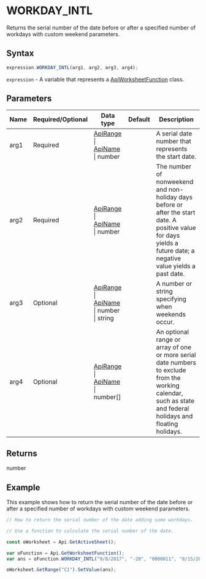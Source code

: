 # WORKDAY_INTL

Returns the serial number of the date before or after a specified number of workdays with custom weekend parameters.

## Syntax

```javascript
expression.WORKDAY_INTL(arg1, arg2, arg3, arg4);
```

`expression` - A variable that represents a [ApiWorksheetFunction](../ApiWorksheetFunction.md) class.

## Parameters

| **Name** | **Required/Optional** | **Data type** | **Default** | **Description** |
| ------------- | ------------- | ------------- | ------------- | ------------- |
| arg1 | Required | [ApiRange](../../ApiRange/ApiRange.md) \| [ApiName](../../ApiName/ApiName.md) \| number |  | A serial date number that represents the start date. |
| arg2 | Required | [ApiRange](../../ApiRange/ApiRange.md) \| [ApiName](../../ApiName/ApiName.md) \| number |  | The number of nonweekend and non-holiday days before or after the start date. A positive value for days yields a future date; a negative value yields a past date. |
| arg3 | Optional | [ApiRange](../../ApiRange/ApiRange.md) \| [ApiName](../../ApiName/ApiName.md) \| number \| string |  | A number or string specifying when weekends occur. |
| arg4 | Optional | [ApiRange](../../ApiRange/ApiRange.md) \| [ApiName](../../ApiName/ApiName.md) \| number[] |  | An optional range or array of one or more serial date numbers to exclude from the working calendar, such as state and federal holidays and floating holidays. |

## Returns

number

## Example

This example shows how to return the serial number of the date before or after a specified number of workdays with custom weekend parameters.

```javascript editor-xlsx
// How to return the serial number of the date adding some workdays.

// Use a function to calculate the serial number of the date.

const oWorksheet = Api.GetActiveSheet();

var oFunction = Api.GetWorksheetFunction();
var ans = oFunction.WORKDAY_INTL("9/8/2017", "-20", "0000011", "8/15/2017");

oWorksheet.GetRange("C1").SetValue(ans);

```
